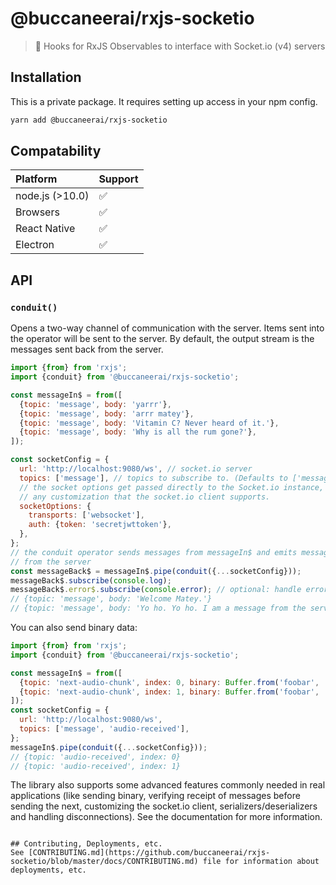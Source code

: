 # @buccaneerai/rxjs-socketio
> 🚰 Hooks for RxJS Observables to interface with Socket.io (v4) servers

## Installation
This is a private package. It requires setting up access in your npm config.

```bash
yarn add @buccaneerai/rxjs-socketio
```

## Compatability

| Platform | Support |
| :--- | :--- |
| node.js \(&gt;10.0\) | ✅ |
| Browsers | ✅ |
| React Native | ✅ |
| Electron | ✅ |

## API

### `conduit()`
Opens a two-way channel of communication with the server.  Items sent into
the operator will be sent to the server.  By default, the output stream is the messages
sent back from the server.
```js
import {from} from 'rxjs';
import {conduit} from '@buccaneerai/rxjs-socketio';

const messageIn$ = from([
  {topic: 'message', body: 'yarrr'},
  {topic: 'message', body: 'arrr matey'},
  {topic: 'message', body: 'Vitamin C? Never heard of it.'},
  {topic: 'message', body: 'Why is all the rum gone?'},
]);

const socketConfig = {
  url: 'http://localhost:9080/ws', // socket.io server
  topics: ['message'], // topics to subscribe to. (Defaults to ['message']).
  // the socket options get passed directly to the Socket.io instance, allowing
  // any customization that the socket.io client supports.
  socketOptions: {
    transports: ['websocket'],
    auth: {token: 'secretjwttoken'},
  },
}; 
// the conduit operator sends messages from messageIn$ and emits messages 
// from the server
const messageBack$ = messageIn$.pipe(conduit({...socketConfig}));
messageBack$.subscribe(console.log);
messageBack$.error$.subscribe(console.error); // optional: handle errors
// {topic: 'message', body: 'Welcome Matey.'}
// {topic: 'message', body: 'Yo ho. Yo ho. I am a message from the server.'}
```

You can also send binary data:
```js
import {from} from 'rxjs';
import {conduit} from '@buccaneerai/rxjs-socketio';

const messageIn$ = from([
  {topic: 'next-audio-chunk', index: 0, binary: Buffer.from('foobar', 'base64')},
  {topic: 'next-audio-chunk', index: 1, binary: Buffer.from('foobar', 'base64')},
]);
const socketConfig = {
  url: 'http://localhost:9080/ws',
  topics: ['message', 'audio-received'],
};
messageIn$.pipe(conduit({...socketConfig}));
// {topic: 'audio-received', index: 0}
// {topic: 'audio-received', index: 1}
```

The library also supports some advanced features commonly needed in real applications (like sending binary, verifying receipt of messages before sending the next, customizing the socket.io client, serializers/deserializers and handling disconnections).  See the documentation for more information.

```

## Contributing, Deployments, etc.
See [CONTRIBUTING.md](https://github.com/buccaneerai/rxjs-socketio/blob/master/docs/CONTRIBUTING.md) file for information about deployments, etc.
